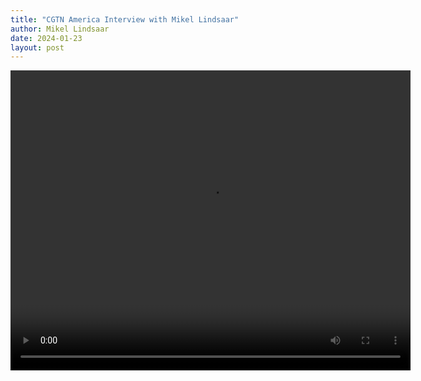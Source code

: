 ```yaml
---
title: "CGTN America Interview with Mikel Lindsaar"
author: Mikel Lindsaar
date: 2024-01-23
layout: post
---
```


<video width="640" height="480" controls>
  <source src="/assets/videos/CGTN-America-2024-01-23.mp4" type="video/mp4">
  Your browser does not support the video tag.
</video>
